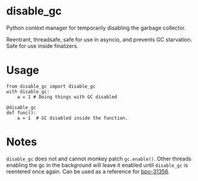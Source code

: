 # disable_gc
Python context manager for temporarily disabling the garbage collector.

Reentrant, threadsafe, safe for use in asyncio, and prevents GC starvation.
Safe for use inside finalizers.

# Usage
    
    from disable_gc import disable_gc
    with disable_gc:
        a = 1 # Doing things with GC disabled
    
    @disable_gc
    def func():
        a = 1  # GC disabled inside the function.

# Notes
`disable_gc` does not and cannot monkey patch `gc.enable()`. Other threads enabling the gc in the background will leave it enabled until `disable_gc` is reentered once again.
Can be used as a reference for [bpo-31356](https://bugs.python.org/issue31356).
